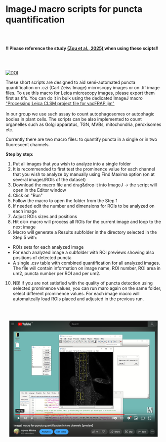 # ImageJ macro scripts for puncta quantification

</br>
</br>
 
<b>!! Please reference the study [(Zou et al., 2025)](https://www.nature.com/articles/s41467-024-55754-1) when using these scipts!! </b>
  
</br>
</br>

[![DOI](https://zenodo.org/badge/DOI/10.5281/zenodo.14506480.svg)](https://doi.org/10.5281/zenodo.14506480)



These short scripts are designed to aid semi-automated puncta quantification on .czi (Carl Zeiss Image) microscopy images or on .tif image files.
To use this macro for Leica microscopy images, please export them first as tifs. You can do it in bulk using the dedicated ImageJ macro  ["Processing Leica CLSM project file for vacFRAP.ijm"](https://github.com/AlyonaMinina/Connectivity-Index)
</br>
</br>
In our group we use such assay to count autophagosomes or autophagic bodies in plant cells.
The scripts can be also implemented to count organelles such as Golgi apparatus, TGN, MVBs, mitochondria, peroxisomes etc.

Currently there are two macro files: to quantify puncta in a single or in two fluorescent channels.



**Step by step:**
1. Put all images that you wish to analyze into a single folder
2. It is recommended to first test the prominence value for each channel that you wish to analyze by manually using Find Maxima option (on at several images/ROIs of the dataset)
3. Download the macro file and drag&drop it into ImageJ -> the script will open in the Editor window
4. Click on "Run"
5. Follow the macro to open the folder from the Step 1
6. If needed edit the number and dimensions for ROIs to be analyzed on each image
7. Adjust ROIs sizes and positions
8. Hit ok-> macro will process all ROIs for the current image and loop to the next image
9. Macro will generate a Results subfolder in the directory selected in the Step 5 with:
- ROIs sets for each analyzed image
- For each analyzed image a subfolder with ROI previews showing also positions of detected puncta
- A single .csv table with combined quantification for all analyzed images. The file will contain information on image name, ROI number, ROI area in um2, puncta number per ROI and per um2.
10. NB! if you are not satisfied with the quality of puncta detection using selected prominence values, you can run maro again on the same folder, select different prominence values. For each image macro will automaitcally load ROIs placed and adjusted in the previous run.
</br>
</br>
<p align="center"> <a href="https://youtu.be/4rSlMzSEKe8"><img src="https://github.com/AlyonaMinina/Puncta-quantification-with-ImageJ/blob/49cfcafc2e313ad38ca87ff43301bf85631d89d2/1.%20Original%20scripts/Images/Youtube%20preview.PNG" width = 480> </img></a></p>
